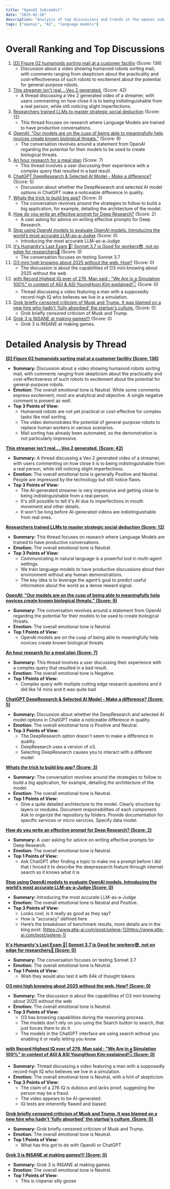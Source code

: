 ```yaml
---
title: "OpenAI Subreddit"
date: "2025-02-26"
description: "Analysis of top discussions and trends in the openai subreddit"
tags: ["openai", "AI", "language models"]
---
```


# Overall Ranking and Top Discussions
1.  [[D] Figure 02 humanoids sorting mail at a customer facility](https://v.redd.it/up98y2vc6jle1) (Score: 136)
    *   Discussion about a video showing humanoid robots sorting mail, with comments ranging from skepticism about the practicality and cost-effectiveness of such robots to excitement about the potential for general-purpose robots.
2.  [This streamer isn't real....Veo 2 generated.](https://v.redd.it/dycct808cjle1) (Score: 42)
    *   A thread discussing a Veo 2 generated video of a streamer, with users commenting on how close it is to being indistinguishable from a real person, while still noticing slight imperfections.
3.  [Researchers trained LLMs to master strategic social deduction](https://i.redd.it/tst0qe67cjle1.png) (Score: 12)
    *   This thread focuses on research where Language Models are trained to have productive conversations.
4.  [OpenAI: "Our models are on the cusp of being able to meaningfully help novices create known biological threats."](https://i.redd.it/lebkm0kf3jle1.png) (Score: 9)
    *   The conversation revolves around a statement from OpenAI regarding the potential for their models to be used to create biological threats.
5.  [An hour research for a meal plan](https://i.redd.it/icqtwsavhile1.jpeg) (Score: 7)
    *   This thread involves a user discussing their experience with a complex query that resulted in a bad result.
6.  [ChatGPT DeepResearch & Selected AI Model - Make a difference?](https://www.reddit.com/r/OpenAI/comments/1iyw2da/chatgpt_deepresearch_selected_ai_model_make_a/) (Score: 5)
    *   Discussion about whether the DeepResearch and selected AI model options in ChatGPT make a noticeable difference in quality.
7.  [Whats the trick to build big app?](https://www.reddit.com/r/OpenAI/comments/1iyt4z0/whats_the_trick_to_build_big_app/) (Score: 3)
    *   The conversation revolves around the strategies to follow to build a big application, for example, detailing the architecture of the model.
8.  [How do you write an effective prompt for Deep Research?](https://www.reddit.com/r/OpenAI/comments/1iyugr9/how_do_you_write_an_effective_prompt_for_deep/) (Score: 2)
    *   A user asking for advice on writing effective prompts for Deep Research.
9.  [Stop using OpenAI models to evaluate OpenAI models. Introducing the world’s most accurate LLM-as-a-Judge](https://i.redd.it/2e1cf7pkdile1.png) (Score: 0)
    *   Introducing the most accurate LLM-as-a-Judge
10. [It's Humanity's Last Exam 🫠| Sonnet 3.7 is Good for workers😎, not on edge for researchers🧐](https://i.redd.it/qz79vg7aiile1.jpeg) (Score: 0)
    *   The conversation focuses on testing Sonnet 3.7
11. [O3 mini high knowing about 2025 without the web. How?](https://i.redd.it/sv2osnbshile1.jpeg) (Score: 0)
    *   The discussion is about the capabilities of O3 mini knowing about 2025 without the web
12. [with Record Highest IQ ever of 276, Man said : "We Are in a Simulation 100%" in context of AGI & ASI YoungHoon Kim explained!👇](https://v.redd.it/6jstkjofxile1) (Score: 0)
    *   Thread discussing a video featuring a man with a supposedly record-high IQ who believes we live in a simulation.
13. [Grok briefly censored criticism of Musk and Trump. It was blamed on a new hire who hadn't 'fully absorbed' the startup's culture.](https://www.reddit.com/r/OpenAI/comments/1iyrdhb/grok_briefly_censored_criticism_of_musk_and_trump/) (Score: 0)
    *   Grok briefly censored criticism of Musk and Trump.
14. [Grok 3 is INSANE at making games!!!](https://youtu.be/iZT_YtK3G3s?si=Tzn-iefHvmshdTFs) (Score: 0)
    *   Grok 3 is INSANE at making games.

# Detailed Analysis by Thread
**[[D] Figure 02 humanoids sorting mail at a customer facility (Score: 136)](https://v.redd.it/up98y2vc6jle1)**
*  **Summary:**  Discussion about a video showing humanoid robots sorting mail, with comments ranging from skepticism about the practicality and cost-effectiveness of such robots to excitement about the potential for general-purpose robots.
*  **Emotion:** The overall emotional tone is Neutral. While some comments express excitement, most are analytical and objective. A single negative comment is present as well.
*  **Top 3 Points of View:**
    *  Humanoid robots are not yet practical or cost-effective for complex tasks like mail sorting.
    *  The video demonstrates the potential of general-purpose robots to replace human workers in various scenarios.
    *  Mail sorting has already been automated, so the demonstration is not particularly impressive.

**[This streamer isn't real....Veo 2 generated. (Score: 42)](https://v.redd.it/dycct808cjle1)**
*  **Summary:**  A thread discussing a Veo 2 generated video of a streamer, with users commenting on how close it is to being indistinguishable from a real person, while still noticing slight imperfections.
*  **Emotion:** The overall emotional tone is generally Positive and Neutral. People are impressed by the technology but still notice flaws.
*  **Top 3 Points of View:**
    *  The AI-generated streamer is very impressive and getting close to being indistinguishable from a real person.
    *  It's still possible to tell it's AI due to imperfections in mouth movement and other details.
    *  It won't be long before AI-generated videos are indistinguishable from real ones.

**[Researchers trained LLMs to master strategic social deduction (Score: 12)](https://i.redd.it/tst0qe67cjle1.png)**
*  **Summary:** This thread focuses on research where Language Models are trained to have productive conversations.
*  **Emotion:** The overall emotional tone is Neutral.
*  **Top 3 Points of View:**
    *  Communicating in natural language is a powerful tool in multi-agent settings.
    *  We train language models to have productive discussions about their environment without any human demonstrations.
    *  The key idea is to leverage the agent’s goal to predict useful information about the world as a dense reward signal.

**[OpenAI: "Our models are on the cusp of being able to meaningfully help novices create known biological threats." (Score: 9)](https://i.redd.it/lebkm0kf3jle1.png)**
*  **Summary:** The conversation revolves around a statement from OpenAI regarding the potential for their models to be used to create biological threats.
*  **Emotion:** The overall emotional tone is Neutral.
*  **Top 1 Points of View:**
    *  OpenAI models are on the cusp of being able to meaningfully help novices create known biological threats

**[An hour research for a meal plan (Score: 7)](https://i.redd.it/icqtwsavhile1.jpeg)**
*  **Summary:** This thread involves a user discussing their experience with a complex query that resulted in a bad result.
*  **Emotion:** The overall emotional tone is Negative.
*  **Top 1 Points of View:**
    *  Complex query with multiple cutting edge research questions and it did like 14 mins and it was quite bad

**[ChatGPT DeepResearch & Selected AI Model - Make a difference? (Score: 5)](https://www.reddit.com/r/OpenAI/comments/1iyw2da/chatgpt_deepresearch_selected_ai_model_make_a/)**
*  **Summary:** Discussion about whether the DeepResearch and selected AI model options in ChatGPT make a noticeable difference in quality.
*  **Emotion:** The overall emotional tone is Positive and Neutral.
*  **Top 3 Points of View:**
    *  The DeepResearch option doesn't seem to make a difference in quality.
    *  DeepResearch uses a version of o3.
    *  Selecting DeepResearch causes you to interact with a different model

**[Whats the trick to build big app? (Score: 3)](https://www.reddit.com/r/OpenAI/comments/1iyt4z0/whats_the_trick_to_build_big_app/)**
*  **Summary:** The conversation revolves around the strategies to follow to build a big application, for example, detailing the architecture of the model.
*  **Emotion:** The overall emotional tone is Neutral.
*  **Top 1 Points of View:**
    *  Give a quite detailed architecture to the model. Clearly structure by layers or modules. Document responsibilities of each component. Ask to organize the repository by folders. Provide documentation for specific services or micro services. Specify data model.

**[How do you write an effective prompt for Deep Research? (Score: 2)](https://www.reddit.com/r/OpenAI/comments/1iyugr9/how_do_you_write_an_effective_prompt_for_deep/)**
*  **Summary:** A user asking for advice on writing effective prompts for Deep Research.
*  **Emotion:** The overall emotional tone is Neutral.
*  **Top 1 Points of View:**
    *   Ask ChatGPT after finding a topic to make me a prompt before I did that I forced it to describe the deepresearch feature through internet search so it knows what it is

**[Stop using OpenAI models to evaluate OpenAI models. Introducing the world’s most accurate LLM-as-a-Judge (Score: 0)](https://i.redd.it/2e1cf7pkdile1.png)**
*  **Summary:** Introducing the most accurate LLM-as-a-Judge
*  **Emotion:** The overall emotional tone is Neutral and Positive.
*  **Top 3 Points of View:**
    *  Looks cool, is it really as good as they say?
    *  How is "accuracy" defined here
    *  Here’s the breakdown of benchmark results, more details are in the blog post: [https://www.atla-ai.com/post/selene-1](https://www.atla-ai.com/post/selene-1)

**[It's Humanity's Last Exam 🫠| Sonnet 3.7 is Good for workers😎, not on edge for researchers🧐 (Score: 0)](https://i.redd.it/qz79vg7aiile1.jpeg)**
*  **Summary:** The conversation focuses on testing Sonnet 3.7
*  **Emotion:** The overall emotional tone is Neutral.
*  **Top 1 Points of View:**
    *  Wish they would also test it with 64k of thought tokens

**[O3 mini high knowing about 2025 without the web. How? (Score: 0)](https://i.redd.it/sv2osnbshile1.jpeg)**
*  **Summary:** The discussion is about the capabilities of O3 mini knowing about 2025 without the web
*  **Emotion:** The overall emotional tone is Neutral.
*  **Top 3 Points of View:**
    *  O3 has browsing capabilities during the reasoning process.
    *  The models don't rely on you using the Search button to search, that just forces them to do it
    *  The models in the ChatGPT interface are using search without you enabling it or really letting you know

**[with Record Highest IQ ever of 276, Man said : "We Are in a Simulation 100%" in context of AGI & ASI YoungHoon Kim explained!👇 (Score: 0)](https://v.redd.it/6jstkjofxile1)**
*  **Summary:** Thread discussing a video featuring a man with a supposedly record-high IQ who believes we live in a simulation.
*  **Emotion:** The overall emotional tone is Neutral, with a hint of skepticism.
*  **Top 3 Points of View:**
    *  The claim of a 276 IQ is dubious and lacks proof, suggesting the person may be a fraud.
    *  The video appears to be AI-generated.
    *  IQ tests are inherently flawed and biased.

**[Grok briefly censored criticism of Musk and Trump. It was blamed on a new hire who hadn't 'fully absorbed' the startup's culture. (Score: 0)](https://www.reddit.com/r/OpenAI/comments/1iyrdhb/grok_briefly_censored_criticism_of_musk_and_trump/)**
*  **Summary:** Grok briefly censored criticism of Musk and Trump.
*  **Emotion:** The overall emotional tone is Neutral.
*  **Top 1 Points of View:**
    *  What has this got to do with OpenAI or ChatGPT

**[Grok 3 is INSANE at making games!!! (Score: 0)](https://youtu.be/iZT_YtK3G3s?si=Tzn-iefHvmshdTFs)**
*  **Summary:** Grok 3 is INSANE at making games.
*  **Emotion:** The overall emotional tone is Neutral.
*  **Top 1 Points of View:**
    *  This is r/openai silly goose
